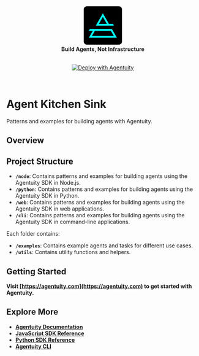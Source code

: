 <div align="center">
    <img src="https://raw.githubusercontent.com/agentuity/sdk-js/main/.github/Agentuity.png" alt="Agentuity" width="100"/> <br/>
    <strong>Build Agents, Not Infrastructure</strong> <br/>
<br />

[![Deploy with Agentuity](https://app.agentuity.com/img/deploy.svg)](https://app.agentuity.com/deploy)

</div>

<br />

# Agent Kitchen Sink

Patterns and examples for building agents with Agentuity.

## Overview

## Project Structure

- **`/node`**: Contains patterns and examples for building agents using the Agentuity SDK in Node.js.
- **`/python`**: Contains patterns and examples for building agents using the Agentuity SDK in Python.
- **`/web`**: Contains patterns and examples for building agents using the Agentuity SDK in web applications.
- **`/cli`**: Contains patterns and examples for building agents using the Agentuity SDK in command-line applications.

Each folder contains:

- **`/examples`**: Contains example agents and tasks for different use cases.
- **`/utils`**: Contains utility functions and helpers.

## Getting Started

**Visit [https://agentuity.com](https://agentuity.com) to get started with Agentuity.**

## Explore More

- **[Agentuity Documentation](https://agentuity.dev/Introduction)**
- **[JavaScript SDK Reference](https://agentuity.dev/SDKs/javascript)**
- **[Python SDK Reference](https://agentuity.dev/SDKs/python)**
- **[Agentuity CLI](https://agentuity.dev/CLI/installation)**
